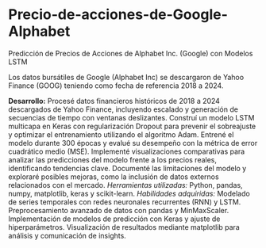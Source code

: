 # Precio-de-acciones-de-Google-Alphabet
Predicción de Precios de Acciones de Alphabet Inc. (Google) con Modelos LSTM

Los datos bursátiles de Google (Alphabet Inc) se descargaron de Yahoo Finance (GOOG) teniendo como fecha de referencia 2018 a 2024. 

**Desarrollo:**
Procesé datos financieros históricos de 2018 a 2024 descargados de Yahoo Finance, incluyendo escalado y generación de secuencias de tiempo con ventanas deslizantes.
Construí un modelo LSTM multicapa en Keras con regularización Dropout para prevenir el sobreajuste y optimizar el entrenamiento utilizando el algoritmo Adam.
Entrené el modelo durante 300 épocas y evalué su desempeño con la métrica de error cuadrático medio (MSE).
Implementé visualizaciones comparativas para analizar las predicciones del modelo frente a los precios reales, identificando tendencias clave.
Documenté las limitaciones del modelo y exploraré posibles mejoras, como la inclusión de datos externos relacionados con el mercado.
*Herramientas utilizadas:* Python, pandas, numpy, matplotlib, keras y scikit-learn.
*Habilidades adquiridas:*
Modelado de series temporales con redes neuronales recurrentes (RNN) y LSTM.
Preprocesamiento avanzado de datos con pandas y MinMaxScaler.
Implementación de modelos de predicción con Keras y ajuste de hiperparámetros.
Visualización de resultados mediante matplotlib para análisis y comunicación de insights. 
